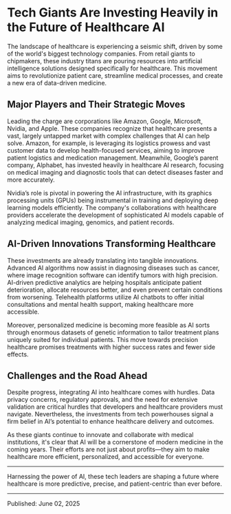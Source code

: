 # Tech Giants Are Investing Heavily in the Future of Healthcare AI

The landscape of healthcare is experiencing a seismic shift, driven by some of the world's biggest technology companies. From retail giants to chipmakers, these industry titans are pouring resources into artificial intelligence solutions designed specifically for healthcare. This movement aims to revolutionize patient care, streamline medical processes, and create a new era of data-driven medicine.

## Major Players and Their Strategic Moves

Leading the charge are corporations like Amazon, Google, Microsoft, Nvidia, and Apple. These companies recognize that healthcare presents a vast, largely untapped market with complex challenges that AI can help solve. Amazon, for example, is leveraging its logistics prowess and vast customer data to develop health-focused services, aiming to improve patient logistics and medication management. Meanwhile, Google’s parent company, Alphabet, has invested heavily in healthcare AI research, focusing on medical imaging and diagnostic tools that can detect diseases faster and more accurately.

Nvidia’s role is pivotal in powering the AI infrastructure, with its graphics processing units (GPUs) being instrumental in training and deploying deep learning models efficiently. The company's collaborations with healthcare providers accelerate the development of sophisticated AI models capable of analyzing medical imaging, genomics, and patient records.

## AI-Driven Innovations Transforming Healthcare

These investments are already translating into tangible innovations. Advanced AI algorithms now assist in diagnosing diseases such as cancer, where image recognition software can identify tumors with high precision. AI-driven predictive analytics are helping hospitals anticipate patient deterioration, allocate resources better, and even prevent certain conditions from worsening. Telehealth platforms utilize AI chatbots to offer initial consultations and mental health support, making healthcare more accessible.

Moreover, personalized medicine is becoming more feasible as AI sorts through enormous datasets of genetic information to tailor treatment plans uniquely suited for individual patients. This move towards precision healthcare promises treatments with higher success rates and fewer side effects.

## Challenges and the Road Ahead

Despite progress, integrating AI into healthcare comes with hurdles. Data privacy concerns, regulatory approvals, and the need for extensive validation are critical hurdles that developers and healthcare providers must navigate. Nevertheless, the investments from tech powerhouses signal a firm belief in AI’s potential to enhance healthcare delivery and outcomes.

As these giants continue to innovate and collaborate with medical institutions, it's clear that AI will be a cornerstone of modern medicine in the coming years. Their efforts are not just about profits—they aim to make healthcare more efficient, personalized, and accessible for everyone.

---

Harnessing the power of AI, these tech leaders are shaping a future where healthcare is more predictive, precise, and patient-centric than ever before.

---

Published: June 02, 2025
